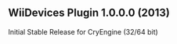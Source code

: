 WiiDevices Plugin 1.0.0.0 (2013)
---------------------------
Initial Stable Release for CryEngine (32/64 bit)
